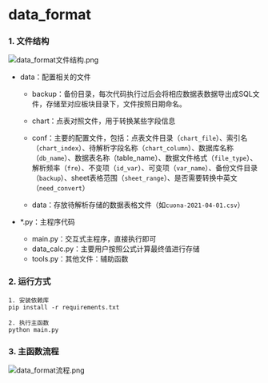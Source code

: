 # data_format
### 1. 文件结构

![data_format文件结构.png](http://tva1.sinaimg.cn/large/bf776e91ly1h2bhsmi1pyj20qs0jmdk1.jpg)

- data：配置相关的文件

  - backup：备份目录，每次代码执行过后会将相应数据表数据导出成SQL文件，存储至对应板块目录下，文件按照日期命名。

  - chart：点表对照文件，用于转换某些字段信息

  - conf：主要的配置文件，包括：点表文件目录（`chart_file`）、索引名（`chart_index`）、待解析字段名称（`chart_column`）、数据库名称（`db_name`）、数据表名称（table_name）、数据文件格式（`file_type`）、解析频率（`fre`）、不变项（`id_var`）、可变项（`var_name`）、备份文件目录（`backup`）、sheet表格范围（`sheet_range`）、是否需要转换中英文（`need_convert`）

  - data：存放待解析存储的数据表格文件（如`cuona-2021-04-01.csv`）

- *.py：主程序代码

  - main.py：交互式主程序，直接执行即可
  - data_calc.py：主要用户按照公式计算最终值进行存储
  - tools.py：其他文件：辅助函数

    
  
  
  

### 2. 运行方式

~~~
1. 安装依赖库
pip install -r requirements.txt

2. 执行主函数
python main.py
~~~



### 3. 主函数流程

![data_format流程.png](http://tva1.sinaimg.cn/large/bf776e91ly1h2bif0042ej20wp0gcwgp.jpg)

​    

​     
